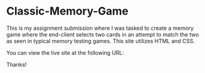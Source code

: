 # Classic-Memory-Game

This is my assignment submission where I was tasked to create a memory game where the end-client selects two cards in an attempt to match the two as seen in typical memory testing games. This site utilizes HTML and CSS.

You can view the live site at the following URL:

Thanks!
